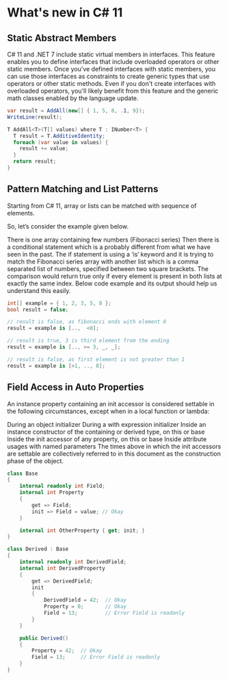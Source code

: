 # What's new in C# 11

## Static Abstract Members
C# 11 and .NET 7 include static virtual members in interfaces. This feature enables you to define interfaces that include overloaded operators or other static members. Once you've defined interfaces with static members, you can use those interfaces as constraints to create generic types that use operators or other static methods. Even if you don't create interfaces with overloaded operators, you'll likely benefit from this feature and the generic math classes enabled by the language update.

```csharp
var result = AddAll(new[] { 1, 5, 8, .1, 9});
WriteLine(result);

T AddAll<T>(T[] values) where T : INumber<T> {
  T result = T.AdditiveIdentity;
  foreach (var value in values) {
    result += value;
  }
  return result;
}
```

## Pattern Matching and List Patterns
Starting from C# 11, array or lists can be matched with sequence of elements.

So, let’s consider the example given below.

There is one array containing few numbers (Fibonacci series)
Then there is a conditional statement which is a probably different from what we have seen in the past. The if statement is using a ‘is‘ keyword and it is trying to match the Fibonacci series array with another list which is a comma separated list of numbers, specified between two square brackets.
The comparison would return true only if every element is present in both lists at exactly the same index. Below code example and its output should help us understand this easily.

```csharp
int[] example = { 1, 2, 3, 5, 8 };
bool result = false;

// result is false, as fibonacci ends with element 8
result = example is [..,  <8];

// result is true, 3 is third element from the ending
result = example is [.., >= 3, _, _];

// result is false, as first element is not greater than 1
result = example is [>1, .., 8];
```

## Field Access in Auto Properties
An instance property containing an init accessor is considered settable in the following circumstances, except when in a local function or lambda:

During an object initializer
During a with expression initializer
Inside an instance constructor of the containing or derived type, on this or base
Inside the init accessor of any property, on this or base
Inside attribute usages with named parameters
The times above in which the init accessors are settable are collectively referred to in this document as the construction phase of the object.

```csharp
class Base
{
    internal readonly int Field;
    internal int Property
    {
        get => Field;
        init => Field = value; // Okay
    }

    internal int OtherProperty { get; init; }
}

class Derived : Base
{
    internal readonly int DerivedField;
    internal int DerivedProperty
    {
        get => DerivedField;
        init
        {
            DerivedField = 42;  // Okay
            Property = 0;       // Okay
            Field = 13;         // Error Field is readonly
        }
    }

    public Derived()
    {
        Property = 42;  // Okay 
        Field = 13;     // Error Field is readonly
    }
}
```
